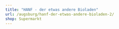 ```yaml
---
title: "HANF - der etwas andere Bioladen"
url: /augsburg/hanf-der-etwas-andere-bioladen-2/
shop: Supermarkt
---
```

